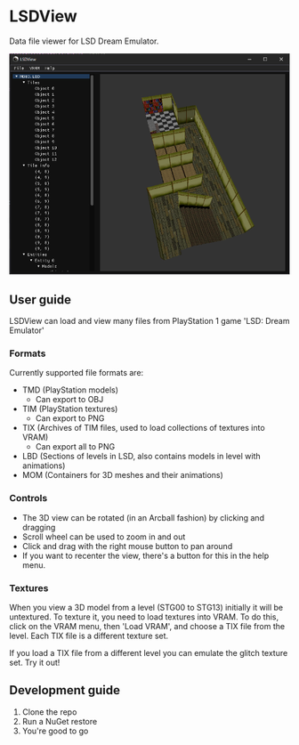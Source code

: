 # LSDView
Data file viewer for LSD Dream Emulator.

![Screenshot](img/screenshot.png)

## User guide
LSDView can load and view many files from PlayStation 1 game 'LSD: Dream Emulator'

### Formats
Currently supported file formats are:
- TMD (PlayStation models)
    - Can export to OBJ
- TIM (PlayStation textures)
    - Can export to PNG
- TIX (Archives of TIM files, used to load collections of textures into VRAM)
    - Can export all to PNG
- LBD (Sections of levels in LSD, also contains models in level with animations)
- MOM (Containers for 3D meshes and their animations)

### Controls
- The 3D view can be rotated (in an Arcball fashion) by clicking and dragging
- Scroll wheel can be used to zoom in and out
- Click and drag with the right mouse button to pan around
- If you want to recenter the view, there's a button for this in the help menu.

### Textures
When you view a 3D model from a level (STG00 to STG13) initially it will be untextured. 
To texture it, you need to load textures into VRAM. To do this, click on the VRAM menu,
then 'Load VRAM', and choose a TIX file from the level. Each TIX file is a different
texture set.

If you load a TIX file from a different level you can emulate the glitch texture set.
Try it out!

## Development guide
1. Clone the repo
2. Run a NuGet restore
3. You're good to go
